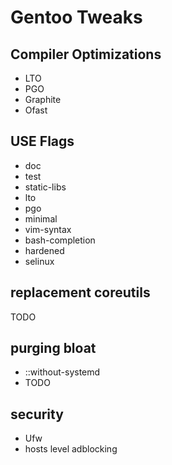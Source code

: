 # Gentoo Tweaks

## Compiler Optimizations
 - LTO
 - PGO
 - Graphite
 - Ofast
## USE Flags
 - doc
 - test
 - static-libs
 - lto
 - pgo
 - minimal
 - vim-syntax
 - bash-completion
 - hardened
 - selinux
## replacement coreutils
TODO
## purging bloat
 - ::without-systemd
 - TODO
## security
 - Ufw
 - hosts level adblocking
## 
